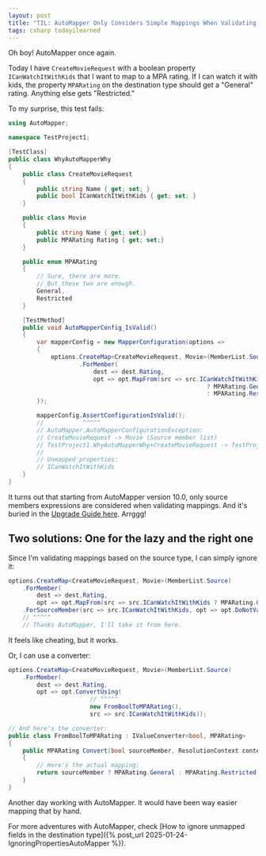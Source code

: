 ```yaml
---
layout: post
title: "TIL: AutoMapper Only Considers Simple Mappings When Validating Configurations"
tags: csharp todayilearned
---
```


Oh boy! AutoMapper once again.

Today I have `CreateMovieRequest` with a boolean property `ICanWatchItWithKids` that I want to map to a MPA rating. If I can watch it with kids, the property `MPARating` on the destination type should get a "General" rating. Anything else gets "Restricted."

To my surprise, this test fails:

```csharp
using AutoMapper;

namespace TestProject1;

[TestClass]
public class WhyAutoMapperWhy
{
    public class CreateMovieRequest
    {
        public string Name { get; set; }
        public bool ICanWatchItWithKids { get; set; }
    }

    public class Movie
    {
        public string Name { get; set;}
        public MPARating Rating { get; set;}
    }

    public enum MPARating
    {
        // Sure, there are more.
        // But these two are enough.
        General,
        Restricted
    }

    [TestMethod]
    public void AutoMapperConfig_IsValid()
    {
        var mapperConfig = new MapperConfiguration(options =>
        {
            options.CreateMap<CreateMovieRequest, Movie>(MemberList.Source)
                    .ForMember(
                        dest => dest.Rating,
                        opt => opt.MapFrom(src => src.ICanWatchItWithKids
                                                        ? MPARating.General
                                                        : MPARating.Restricted));
        });

        mapperConfig.AssertConfigurationIsValid();
        //           ^^^^^														
        // AutoMapper.AutoMapperConfigurationException:
        // CreateMovieRequest -> Movie (Source member list)
        // TestProject1.WhyAutoMapperWhy+CreateMovieRequest -> TestProject1.WhyAutoMapperWhy+Movie (Source member list)
        //
        // Unmapped properties:
        // ICanWatchItWithKids
    }
}
```

It turns out that starting from AutoMapper version 10.0, only source members expressions are considered when validating mappings. And it's buried in the [Upgrade Guide here](https://docs.automapper.org/en/latest/10.0-Upgrade-Guide.html#source-validation). Arrggg!

## Two solutions: One for the lazy and the right one

Since I'm validating mappings based on the source type, I can simply ignore it:

```csharp
options.CreateMap<CreateMovieRequest, Movie>(MemberList.Source)
	.ForMember(
		dest => dest.Rating,
		opt => opt.MapFrom(src => src.ICanWatchItWithKids ? MPARating.General : MPARating.Restricted))
	.ForSourceMember(src => src.ICanWatchItWithKids, opt => opt.DoNotValidate());
	// ^^^^^
	// Thanks AutoMapper, I'll take it from here.
```

It feels like cheating, but it works.

Or, I can use a converter:

```csharp
options.CreateMap<CreateMovieRequest, Movie>(MemberList.Source)
	.ForMember(
		dest => dest.Rating,
		opt => opt.ConvertUsing(
                       // ^^^^^
                       new FromBoolToMPARating(),
                       src => src.ICanWatchItWithKids));

// And here's the converter:
public class FromBoolToMPARating : IValueConverter<bool, MPARating>
{
    public MPARating Convert(bool sourceMember, ResolutionContext context)
    {
        // Here's the actual mapping:		
        return sourceMember ? MPARating.General : MPARating.Restricted;
    }
}
```

Another day working with AutoMapper. It would have been way easier mapping that by hand.

For more adventures with AutoMapper, check [How to ignore unmapped fields in the destination type]({% post_url 2025-01-24-IgnoringPropertiesAutoMapper %}).
